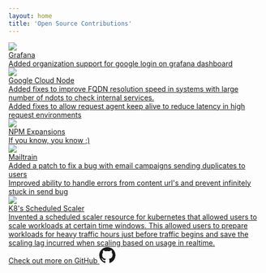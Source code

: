 ```yaml
---
layout: home
title: 'Open Source Contributions'
---
```

<script setup>

</script>

<div class="flex flex-col justify-center items-center p-4 md:p-12 lg:p-20">
  <div class="grid auto-rows grid-cols-3 gap-4">
    <a href="https://github.com/grafana/grafana/pulls?q=is%3Apr+author%3Aericuldall+is%3Aclosed" target="_blank" class="hover:scale-105 col-span-3 md:col-span-1 row-span-1 rounded-xl bg-[var(--vp-c-default-soft)] p-4 flex flex-col justify-between">
      <div class="flex justify-between items-center mb-4">
        <div class="overflow-hidden rounded-xl">
          <img src="https://avatars.githubusercontent.com/u/7195757?s=48&v=4" />
        </div>
        <div class="text-2xl font-bold">
          Grafana
        </div>
      </div>
      <div class="leading-6">
        Added organization support for google login on grafana dashboard
      </div>
    </a>  
    <a href="https://github.com/googleapis/google-cloud-node/pulls?q=is%3Apr+author%3Aericuldall+is%3Aclosed" target="_blank" class="hover:scale-105 col-span-3 md:col-span-1 row-span-2 rounded-xl bg-[var(--vp-c-default-soft)] p-4 flex flex-col justify-between">
      <div class="flex justify-between items-center mb-4">
        <div class="overflow-hidden rounded-xl">
          <img src="https://avatars.githubusercontent.com/u/16785467?s=48&v=4" />
        </div>
        <div class="text-2xl font-bold">
          Google Cloud Node
        </div>
      </div>
      <div>
        <div class="leading-6 mb-6">
          Added fixes to improve FQDN resolution speed in systems with large number of ndots to check internal services.
        </div>
        <div class="leading-6">
          Added fixes to allow request agent keep alive to reduce latency in high request environments
        </div>
      </div>
    </a>
    <a href="https://github.com/npm/npm-expansions/pulls?q=is%3Apr+author%3Aericuldall+is%3Aclosed" target="_blank" class="hover:scale-105 col-span-3 md:col-span-1 row-span-1 rounded-xl bg-[var(--vp-c-default-soft)] p-4 flex flex-col justify-between">
      <div class="flex justify-between items-center mb-4">
        <div class="overflow-hidden rounded-xl">
          <img src="https://avatars.githubusercontent.com/u/6078720?s=48&v=4" />
        </div>
        <div class="text-2xl font-bold">
         NPM Expansions 
        </div>
      </div>
      <div>
        <div class="leading-6">
          If you know, you know ;)
        </div>
      </div>
    </a>
    <a href="https://github.com/Mailtrain-org/mailtrain/pulls?q=is%3Apr+author%3Aericuldall+is%3Aclosed" target="_blank" class="hover:scale-105 col-span-3 md:col-span-1 row-span-1 rounded-xl bg-[var(--vp-c-default-soft)] p-4">
      <div class="flex justify-between items-center mb-4">
        <div class="overflow-hidden rounded-xl">
          <img src="https://avatars.githubusercontent.com/u/26621321?s=48&v=4" />
        </div>
        <div class="text-2xl font-bold">
          Mailtrain
        </div>
      </div>
      <div>
        <div class="leading-6 mb-6">
          Added a patch to fix a bug with email campaigns sending duplicates to users
        </div>
        <div class="leading-6">
          Improved ability to handle errors from content url's and prevent infinitely stuck in send bug
        </div>
      </div>
    </a>
    <a href="https://github.com/West-Coast-Devops/scheduled-scaler" target="_blank" class="hover:scale-105 col-span-3 md:col-span-1 row-span-2 rounded-xl bg-[var(--vp-c-default-soft)] p-4 flex flex-col justify-between">
      <div class="flex justify-between items-center mb-4">
        <div class="overflow-hidden rounded-xl">
          <img src="https://avatars.githubusercontent.com/u/3223296?s=48&v=4" />
        </div>
        <div class="text-xl font-bold">
          K8's Scheduled Scaler
        </div>
      </div>
      <div>
        <div class="leading-6 mb-6">
          Invented a scheduled scaler resource for kubernetes that allowed users to scale workloads at certain time windows. This allowed users to prepare workloads for heavy traffic hours just before traffic begins and save the scaling lag incurred when scaling based on usage in realtime.
        </div>
      </div>
    </a>
    <a href="https://github.com/ericuldall" class="hover:scale-105 hover:bg-[var(--vp-c-brand-1)] col-span-3 md:col-span-2 rounded-xl bg-[var(--vp-c-default-soft)] p-4 flex justify-between items-center font-bold text-[var(--vp-c-text-1)] hover:text-white" target="_blank">
      Check out more on GitHub
      <svg height="32" aria-hidden="true" viewBox="0 0 16 16" version="1.1" width="32" data-view-component="true">
        <path fill="currentColor" d="M8 0c4.42 0 8 3.58 8 8a8.013 8.013 0 0 1-5.45 7.59c-.4.08-.55-.17-.55-.38 0-.27.01-1.13.01-2.2 0-.75-.25-1.23-.54-1.48 1.78-.2 3.65-.88 3.65-3.95 0-.88-.31-1.59-.82-2.15.08-.2.36-1.02-.08-2.12 0 0-.67-.22-2.2.82-.64-.18-1.32-.27-2-.27-.68 0-1.36.09-2 .27-1.53-1.03-2.2-.82-2.2-.82-.44 1.1-.16 1.92-.08 2.12-.51.56-.82 1.28-.82 2.15 0 3.06 1.86 3.75 3.64 3.95-.23.2-.44.55-.51 1.07-.46.21-1.61.55-2.33-.66-.15-.24-.6-.83-1.23-.82-.67.01-.27.38.01.53.34.19.73.9.82 1.13.16.45.68 1.31 2.69.94 0 .67.01 1.3.01 1.49 0 .21-.15.45-.55.38A7.995 7.995 0 0 1 0 8c0-4.42 3.58-8 8-8Z"></path>
      </svg>
    </a>
  </div>
</div>
